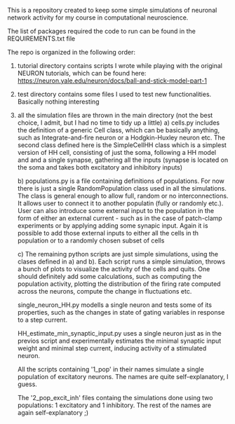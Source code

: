 This is a repository created to keep some simple simulations of neuronal network activity for my course in computational neuroscience.

The list of packages required the code to run can be found in the REQUIREMENTS.txt file

The repo is organized in the following order:
1) tutorial directory contains scripts I wrote while playing with the original NEURON tutorials, which can be found here:
https://neuron.yale.edu/neuron/docs/ball-and-stick-model-part-1

2) test directory contains some files I used to test new functionalities. Basically nothing interesting

3) all the simulation files are thrown in the main directory (not the best choice, I admit, but I had no time to tidy up a little)
    a) cells.py includes the definition of a generic Cell class, which can be basically anything, such as Integrate-and-fire neuron or a Hodgkin-Huxley neuron etc. The second class defined here is the SimpleCellHH class which is a simplest version of HH cell, consisting of just the soma, following a HH model and and a single synapse, gathering all the inputs (synapse is located on the soma and takes both excitatory and inhibitory inputs)

    b) populations.py is a file containing definitions of populations. For now there is just a single RandomPopulation class used in all the simulations. The class is general enough to allow full, random or no interconnections. It allows user to connect it to another populatin (fully or randomly etc.). User can also introduce some external input to the population in the form of either an external current - such as in the case of patch-clamp experiments or by applying adding some synapic input. Again it is possible to add those external inputs to either all the cells in th population or to a randomly chosen subset of cells

    c) The remaining python scripts are just simple simulations, using the clases defined in a) and b). Each script runs a simple simulation, throws a bunch of plots to visualize the activity of the cells and quits. One should definitely add some calculations, such as computing the population activity, plotting the distribution of the firing rate computed across the neurons, compute the change in fluctuations etc.

    single_neuron_HH.py modells a single neuron and tests some of its properties, such as the changes in state of gating variables in response to a step current.

    HH_estimate_min_synaptic_input.py uses a single neuron just as in the previos script and experimentally estimates the minimal synaptic input weight and minimal step current, inducing activity of a stimulated neuron.


    All the scripts containing '1_pop' in their names simulate a single population of excitatory neurons. The names are quite self-explanatory, I guess.

    The '2_pop_excit_inh' files containg the simulations done using two populations: 1 excitatory and 1 inhibitory. The rest of the names are again self-explanatory ;)
